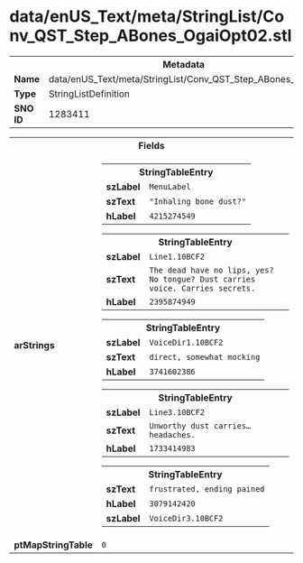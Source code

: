 <h1>data/enUS_Text/meta/StringList/Conv_QST_Step_ABones_OgaiOpt02.stl</h1><table><tr><th colspan="100%">Metadata</th></tr><tr><td><b>Name</b></td><td>data/enUS_Text/meta/StringList/Conv_QST_Step_ABones_OgaiOpt02.stl</td></tr><tr><td><b>Type</b></td><td>StringListDefinition</td></tr><tr><td><b>SNO ID</b></td><td>1283411</td></tr></table>

<table><tr><th colspan="100%">Fields</th></tr><tr><td><b>arStrings</b></td><td><table><tr><th colspan="100%">StringTableEntry</th></tr><tr><td><b>szLabel</b></td><td><code>MenuLabel</code></td></tr><tr><td><b>szText</b></td><td><code>"Inhaling bone dust?"</code></td></tr><tr><td><b>hLabel</b></td><td><code>4215274549</code></td></tr></table>


<table><tr><th colspan="100%">StringTableEntry</th></tr><tr><td><b>szLabel</b></td><td><code>Line1.10BCF2</code></td></tr><tr><td><b>szText</b></td><td><code>The dead have no lips, yes? No tongue? Dust carries voice. Carries secrets.</code></td></tr><tr><td><b>hLabel</b></td><td><code>2395874949</code></td></tr></table>


<table><tr><th colspan="100%">StringTableEntry</th></tr><tr><td><b>szLabel</b></td><td><code>VoiceDir1.10BCF2</code></td></tr><tr><td><b>szText</b></td><td><code>direct, somewhat mocking</code></td></tr><tr><td><b>hLabel</b></td><td><code>3741602386</code></td></tr></table>


<table><tr><th colspan="100%">StringTableEntry</th></tr><tr><td><b>szLabel</b></td><td><code>Line3.10BCF2</code></td></tr><tr><td><b>szText</b></td><td><code>Unworthy dust carries… headaches.</code></td></tr><tr><td><b>hLabel</b></td><td><code>1733414983</code></td></tr></table>


<table><tr><th colspan="100%">StringTableEntry</th></tr><tr><td><b>szText</b></td><td><code>frustrated, ending pained</code></td></tr><tr><td><b>hLabel</b></td><td><code>3079142420</code></td></tr><tr><td><b>szLabel</b></td><td><code>VoiceDir3.10BCF2</code></td></tr></table>


</td></tr><tr><td><b>ptMapStringTable</b></td><td><code>0</code></td></tr></table>

